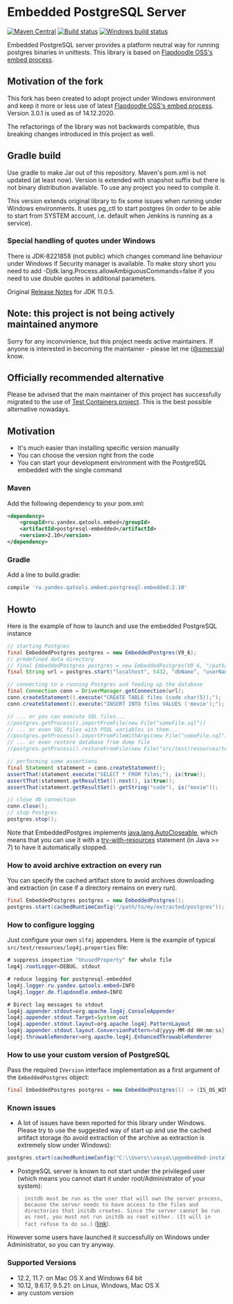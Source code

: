 # Embedded PostgreSQL Server
[![Maven Central](https://maven-badges.herokuapp.com/maven-central/ru.yandex.qatools.embed/postgresql-embedded/badge.svg?style=flat)](https://maven-badges.herokuapp.com/maven-central/ru.yandex.qatools.embed/postgresql-embedded)
[![Build status](https://travis-ci.org/yandex-qatools/postgresql-embedded.svg?branch=master)](https://travis-ci.org/yandex-qatools/postgresql-embedded/)
[![Windows build status](https://ci.appveyor.com/api/projects/status/00ov87k6fe2euwvo?svg=true)](https://ci.appveyor.com/project/smecsia/postgresql-embedded)

Embedded PostgreSQL server provides a platform neutral way for running postgres binaries in unittests.
This library is based on [Flapdoodle OSS's embed process](https://github.com/flapdoodle-oss/de.flapdoodle.embed.process).

## Motivation of the fork
This fork has been created to adopt project under Windows environment and keep it more or less use of latest [Flapdoodle OSS's embed process](https://github.com/flapdoodle-oss/de.flapdoodle.embed.process). Version 3.0.1 is used as of 14.12.2020.

The refactorings of the library was not backwards compatible, thus breaking changes introduced in this project as well.

## Gradle build
Use gradle to make Jar out of this repository. Maven's pom.xml is not updated (at least now).
Version is extended with snapshot suffix but there is not binary distribution available. To use any project you need to compile it.

This version extends original library to fix some issues when running under Windows environments.
It uses pg_ctl to start postgres (in order to be able to start from SYSTEM account, i.e. default when Jenkins is running as a service).

### Special handling of quotes under Windows
There is JDK-8221858 (not public) which changes command line behaviour under Windows if Security manager is available.
To make story short you need to add -Djdk.lang.Process.allowAmbiguousCommands=false if you need to use double quotes in additional parameters.

Original [Release Notes](https://www.oracle.com/technetwork/java/javase/11-0-5-oracle-relnotes-5592801.html) for JDK 11.0.5.

## Note: this project is not being actively maintained anymore
Sorry for any inconvinience, but this project needs active maintainers. If anyone is interested in becoming the maintainer - please let me ([@smecsia](https://github.com/smecsia)) know.

## Officially recommended alternative
Please be advised that the main maintainer of this project has successfully migrated to the use of [Test Containers project](https://www.testcontainers.org/modules/databases/postgres/). This is the best possible alternative nowadays.

## Motivation

* It's much easier than installing specific version manually
* You can choose the version right from the code
* You can start your development environment with the PostgreSQL embedded with the single command

### Maven

Add the following dependency to your pom.xml:
```xml
<dependency>
    <groupId>ru.yandex.qatools.embed</groupId>
    <artifactId>postgresql-embedded</artifactId>
    <version>2.10</version>
</dependency>
```
### Gradle

Add a line to build.gradle:
```groovy
compile 'ru.yandex.qatools.embed:postgresql-embedded:2.10'
```

## Howto

Here is the example of how to launch and use the embedded PostgreSQL instance
```java
// starting Postgres
final EmbeddedPostgres postgres = new EmbeddedPostgres(V9_6);
// predefined data directory
// final EmbeddedPostgres postgres = new EmbeddedPostgres(V9_6, "/path/to/predefined/data/directory");
final String url = postgres.start("localhost", 5432, "dbName", "userName", "password");

// connecting to a running Postgres and feeding up the database
final Connection conn = DriverManager.getConnection(url);
conn.createStatement().execute("CREATE TABLE films (code char(5));");
conn.createStatement().execute("INSERT INTO films VALUES ('movie');");

// ... or you can execute SQL files...
//postgres.getProcess().importFromFile(new File("someFile.sql"))
// ... or even SQL files with PSQL variables in them...
//postgres.getProcess().importFromFileWithArgs(new File("someFile.sql"), "-v", "tblName=someTable")
// ... or even restore database from dump file
//postgres.getProcess().restoreFromFile(new File("src/test/resources/test.binary_dump"))

// performing some assertions
final Statement statement = conn.createStatement();
assertThat(statement.execute("SELECT * FROM films;"), is(true));
assertThat(statement.getResultSet().next(), is(true));
assertThat(statement.getResultSet().getString("code"), is("movie"));

// close db connection
conn.close();
// stop Postgres
postgres.stop();
```

Note that EmbeddedPostgres implements [java.lang.AutoCloseable](https://docs.oracle.com/javase/7/docs/api/java/lang/AutoCloseable.html),
which means that you can use it with a [try-with-resources](https://docs.oracle.com/javase/tutorial/essential/exceptions/tryResourceClose.html)
statement (in Java >= 7) to have it automatically stopped.

### How to avoid archive extraction on every run

You can specify the cached artifact store to avoid archives downloading and extraction (in case if a directory remains on every run).
```java
final EmbeddedPostgres postgres = new EmbeddedPostgres();
postgres.start(cachedRuntimeConfig("/path/to/my/extracted/postgres"));
```

### How to configure logging

Just configure your own `slf4j` appenders. Here is the example of typical `src/test/resources/log4j.properties` file:

```java
# suppress inspection "UnusedProperty" for whole file
log4j.rootLogger=DEBUG, stdout

# reduce logging for postgresql-embedded
log4j.logger.ru.yandex.qatools.embed=INFO
log4j.logger.de.flapdoodle.embed=INFO

# Direct log messages to stdout
log4j.appender.stdout=org.apache.log4j.ConsoleAppender
log4j.appender.stdout.Target=System.out
log4j.appender.stdout.layout=org.apache.log4j.PatternLayout
log4j.appender.stdout.layout.ConversionPattern=%d{yyyy-MM-dd HH:mm:ss} %-5p %c{1}:%L - %m%n
log4j.throwableRenderer=org.apache.log4j.EnhancedThrowableRenderer
```

### How to use your custom version of PostgreSQL

Pass the required `IVersion` interface implementation as a first argument of the `EmbeddedPostgres` object:

```java
final EmbeddedPostgres postgres = new EmbeddedPostgres(() -> (IS_OS_WINDOWS) ? "9.6.2-2" : "9.6.2-1");
```

### Known issues
* A lot of issues have been reported for this library under Windows. Please try to use the suggested way of start up and use
the cached artifact storage (to avoid extraction of the archive as extraction is extremely slow under Windows):
```java
postgres.start(cachedRuntimeConfig("C:\\Users\\vasya\\pgembedded-installation"));
```

* PostgreSQL server is known to not start under the privileged user (which means you cannot start it under root/Administrator of your system):

> `initdb must be run as the user that will own the server process, because the server needs to have access to the files and directories that initdb creates. Since the server cannot be run as root, you must not run initdb as root either. (It will in fact refuse to do so.)`
  ([link](http://www.postgresql.org/docs/9.5/static/app-initdb.html)).

  However some users have launched it successfully on Windows under Administrator, so you can try anyway.

### Supported Versions

* 12.2, 11.7: on Mac OS X and Windows 64 bit
* 10.12, 9.6.17, 9.5.21: on Linux, Windows, Mac OS X
* any custom version
